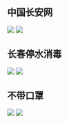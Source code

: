 ## 中国长安网
![](中国长安网1.jpg)
![](中国长安网2.jpg)

## 长春停水消毒
![](长春辟谣停水消毒.jpg)
![](长春停水消毒.jpg)

## 不带口罩
![](不带口罩-中国人.jpg)
![](不带口罩-外国人.jpg)
